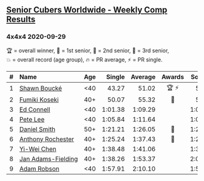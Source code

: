 <style>table {white-space: nowrap;}</style>
<link rel="stylesheet" type="text/css" href="/scw-comp/css/flags.css" />

## [Senior Cubers Worldwide - Weekly Comp Results](/scw-comp/results/)
### 4x4x4 2020-09-29

<span style="white-space: nowrap;">🏆 = overall winner</span>, <span style="white-space: nowrap;">🥇 = 1st senior</span>, <span style="white-space: nowrap;">🥈 = 2nd senior</span>, <span style="white-space: nowrap;">🥉 = 3rd senior</span>, <span style="white-space: nowrap;">💥 = overall record (age group)</span>, <span style="white-space: nowrap;">🔥 = PR average</span>, <span style="white-space: nowrap;">⚡ = PR single</span>.

| # | Name | Age | Single | Average | Awards | Solve 1 | Solve 2 | Solve 3 | Solve 4 | Solve 5 | Video |
| :--: | :-- | :--: | --: | --: | :--: | --: | --: | --: | --: | --: | :-- |
| 1 | [Shawn Boucké](../../persons/shawn_boucke/444.md) | <40 | 43.27 | 51.02 | 🏆 ⚡ | 51.37 | 49.84 | 51.86 | 52.74 | 43.27 | [Desktop](https://www.facebook.com/events/427181104911253/permalink/428658824763481) / [Mobile](https://m.facebook.com/events/427181104911253?view=permalink&id=428658824763481) |
| 2 | [Fumiki Koseki](../../persons/fumiki_koseki/444.md) | 40+ | 50.07 | 55.32 | 🥇 | 56.62 | 50.07 | 56.31 | 1:13.44 | 53.04 | [Desktop](https://www.facebook.com/events/427181104911253/permalink/432490194380344) / [Mobile](https://m.facebook.com/events/427181104911253?view=permalink&id=432490194380344) |
| 3 | [Ed Connell](../../persons/ed_connell/444.md) | <40 | 1:01.38 | 1:09.29 |  | 1:01.38 | 1:06.20 | 1:15.43 | 1:06.25 | 1:28.13 | [Desktop](https://www.facebook.com/events/427181104911253/permalink/431356904493673) / [Mobile](https://m.facebook.com/events/427181104911253?view=permalink&id=431356904493673) |
| 4 | [Pete Lee](../../persons/pete_lee/444.md) | <40 | 1:05.84 | 1:11.64 |  | 1:05.84 | 1:20.80 | 1:10.79 | 1:17.73 | 1:06.41 | [Desktop](https://www.facebook.com/events/427181104911253/permalink/430133827949314) / [Mobile](https://m.facebook.com/events/427181104911253?view=permalink&id=430133827949314) |
| 5 | [Daniel Smith](../../persons/daniel_smith/444.md) | 50+ | 1:21.21 | 1:26.05 | 🥈 | 1:28.57 | 1:23.51 | 1:27.12 | 1:27.51 | 1:21.21 | [Desktop](https://www.facebook.com/events/427181104911253/permalink/431743861121644) / [Mobile](https://m.facebook.com/events/427181104911253?view=permalink&id=431743861121644) |
| 6 | [Anthony Rochester](../../persons/anthony_rochester/444.md) | 40+ | 1:25.24 | 1:37.43 | 🥉 | 1:26.99 | 1:25.24 | DNF | 1:46.86 | 1:38.45 | [Desktop](https://www.facebook.com/events/427181104911253/permalink/430328897929807) / [Mobile](https://m.facebook.com/events/427181104911253?view=permalink&id=430328897929807) |
| 7 | [Yi-Wei Chen](../../persons/yi_wei_chen/444.md) | 40+ | 1:38.48 | 1:41.06 |  | 1:38.48 | 1:42.28 | 1:42.42 | DNS | DNS | [Desktop](https://www.facebook.com/events/427181104911253/permalink/430061267956570) / [Mobile](https://m.facebook.com/events/427181104911253?view=permalink&id=430061267956570) |
| 8 | [Jan Adams-Fielding](../../persons/jan_adams_fielding/444.md) | 40+ | 1:38.26 | 1:53.37 |  | 2:04.07 | 1:38.26 | 1:57.79 | DNS | DNS | [Desktop](https://www.facebook.com/events/427181104911253/permalink/432355411060489) / [Mobile](https://m.facebook.com/events/427181104911253?view=permalink&id=432355411060489) |
| 9 | [Adam Robson](../../persons/adam_robson/444.md) | <40 | 1:57.91 | 2:10.10 |  | 1:57.91 | 2:06.86 | 2:25.52 | DNS | DNS | [Desktop](https://www.facebook.com/100005428097972/videos/1480025448855044) / [Mobile](https://m.facebook.com/100005428097972/videos/1480025448855044) |

<!-- Global site tag (gtag.js) - Google Analytics -->
<script async src="https://www.googletagmanager.com/gtag/js?id=UA-86348435-3"></script>
<script>window.dataLayer = window.dataLayer || []; function gtag() {dataLayer.push(arguments);} gtag('js', new Date()); gtag('config', 'UA-86348435-3');</script>
